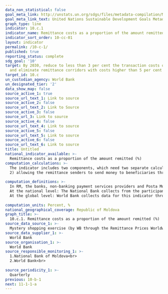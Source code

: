 ```yaml
---
data_non_statistical: false
goal_meta_link: http://unstats.un.org/sdgs/files/metadata-compilation/Metadata-Goal-10.pdf
goal_meta_link_text: United Nations Sustainable Development Goals Metadata (pdf 564kB)
graph_type: line
indicator: 10.c.1
indicator_name: Remittance costs as a proportion of the amount remitted
indicator_sort_order: 10-cc-01
layout: indicator
permalink: /10-c-1/
published: true
reporting_status: complete
sdg_goal: '10'
target: By 2030, reduce to less than 3 per cent the transaction costs of migrant remittances
  and eliminate remittance corridors with costs higher than 5 per cent
target_id: 10.c
un_custodian_agency: World Bank
un_designated_tier: '2'
data_show_map: false
source_active_1: true
source_url_text_1: Link to source
source_active_2: false
source_url_text_2: Link to Source
source_active_3: false
source_url_3: Link to source
source_active_4: false
source_url_text_4: Link to source
source_active_5: false
source_url_text_5: Link to source
source_active_6: false
source_url_text_6: Link to source
title: Untitled
national_indicator_available: >-
  Remittance costs as a proportion of the amount remitted (%)
computation_calculations: >-
  The indicator includes two components, which need two separate calculations: 1) reducing the general average of remittance costs to less than 3% - is calculated as the average of all costs for all remittance services included in Remittance Prices Worldwide database. <br> 
  2) allowing the remittance senders to send money to beneficiaries through all available corridors for a cost of 5% or less - is calculated as the average cost of three cheapest available services in every corridor, which meet a set of minimum defined requirements, According to SmaRT Methodology of the World Bank.<br> 
  
computation_definitions: >-
  In RM, the banks, non-banking payment services providers and Posta Moldova (Post Office of Moldova) may provide money remittance services (through MTS (money transfer systems) and the corresponding bank accounts/SWIFT). Money remittance system – a system regulated by common rules for the system participants, related to processing, compensating and settling monetary means related to money remittance and within which the execution of money remittance is conditioned by the use of payer/beneficiary's payment account ( [Activity Regulation for providers of payment services in money remittance systems](https://www.bnm.md/ro/content/regulamentul-cu-privire-la-activitatea-prestatorilor-de-servicii-de-plata-sistemele-de), approved through HCA of the NBM No. 204 dated 15.10.2010)<br> 
  At the national level: The National Bank collects from the participants of the money remittance system (banks and Poșta Moldovei) data about the amounts of money remittances and the amount of fees (all types) for payment of money remittances by RM citizens, during the reported year, and will estimate the percentage of remittance costs and the average at the national level. <br> 
  At the global level: World Bank collects data for this indicator through Mystery shopping, which includes data about: fee, applied exchange rate, type of product, rapidity of transfer, network coverage.<br> 
   
computation_units: Percent, %
national_geographical_coverage: Republic of Moldova
graph_title: >-
  10.c.1. Remittance costs as a proportion of the amount remitted (%) 
source_data_source_1: >-
  Mystery shopping exercise (by WB through the Remittance Prices Worldwide (RPW) database)
source_data_supplier_1: >-
  World Bank
source_organisation_1: >-
  World Bank
source_responsible_monitoring_1: >-
  1.National Bank of Moldova<br> 
  2.World Bank<br> 
  
source_periodicity_1: >-
  Quarterly
previous: 10-b-1
next: 11-1-1-a
---
```

